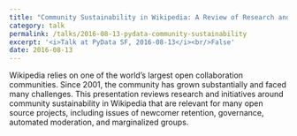 ```yaml
---
title: "Community Sustainability in Wikipedia: A Review of Research and Initiatives"
category: talk
permalink: /talks/2016-08-13-pydata-community-sustainability
excerpt: '<i>Talk at PyData SF, 2016-08-13</i><br/>False'
date: 2016-08-13
---
```


Wikipedia relies on one of the world’s largest open collaboration communities. Since 2001, the community has grown substantially and faced many challenges. This presentation reviews research and initiatives around community sustainability in Wikipedia that are relevant for many open source projects, including issues of newcomer retention, governance, automated moderation, and marginalized groups.
